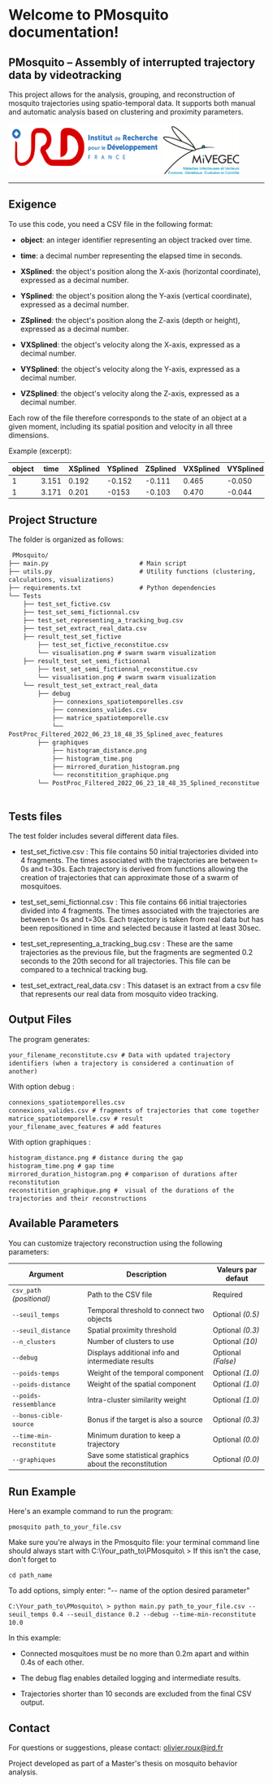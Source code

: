 # Welcome to PMosquito documentation!

## PMosquito – Assembly of interrupted trajectory data by videotracking


This project allows for the analysis, grouping, and reconstruction of mosquito trajectories using spatio-temporal data.
It supports both manual and automatic analysis based on clustering and proximity parameters.

<img src="img/IRD.png" width="300" height="100" /> <img src="img/MIVEGEC.png" width="150" height="100" />

---

## Exigence 

To use this code, you need a CSV file in the following format:

- **object**: an integer identifier representing an object tracked over time.

- **time**: a decimal number representing the elapsed time in seconds.

- **XSplined**: the object's position along the X-axis (horizontal coordinate), expressed as a decimal number.

- **YSplined**: the object's position along the Y-axis (vertical coordinate), expressed as a decimal number.

- **ZSplined**: the object's position along the Z-axis (depth or height), expressed as a decimal number.

- **VXSplined**: the object's velocity along the X-axis, expressed as a decimal number.

- **VYSplined**: the object's velocity along the Y-axis, expressed as a decimal number.

- **VZSplined**: the object's velocity along the Z-axis, expressed as a decimal number.

Each row of the file therefore corresponds to the state of an object at a given moment, including its spatial position and velocity in all three dimensions.

Example (excerpt):

| object 	| time 		| XSplined 	| YSplined 	| ZSplined 	| VXSplined 	| VYSplined 	| VZSplined 	|
|---------------|---------------|---------------|---------------|---------------|---------------|---------------|---------------|
| 1	 	| 3.151  	| 0.192		| -0.152	|-0.111		| 0.465 	| -0.050	| 0.403		|
| 1 	 	| 3.171		| 0.201		| -0153		| -0.103	| 0.470		|-0.044		| 0.396	 	|



## Project Structure

The folder is organized as follows:
```
 PMosquito/
├── main.py                    		# Main script
├── utils.py                  		# Utility functions (clustering, calculations, visualizations)
├── requirements.txt           		# Python dependencies
└── Tests
	├── test_set_fictive.csv	
	├── test_set_semi_fictionnal.csv
	├── test_set_representing_a_tracking_bug.csv
	├── test_set_extract_real_data.csv
	├── result_test_set_fictive
		├── test_set_fictive_reconstitue.csv 
		└── visualisation.png # swarm swarm visualization
	├── result_test_set_semi_fictionnal
		├── test_set_semi_fictionnal_reconstitue.csv 
		└── visualisation.png # swarm swarm visualization 
	└── result_test_set_extract_real_data
		├── debug
			├── connexions_spatiotemporelles.csv 
			├── connexions_valides.csv 
			├── matrice_spatiotemporelle.csv 
			└── PostProc_Filtered_2022_06_23_18_48_35_Splined_avec_features 
		├── graphiques 
			├── histogram_distance.png 
			├── histogram_time.png 
			├── mirrored_duration_histogram.png
			└── reconstitition_graphique.png 
		└── PostProc_Filtered_2022_06_23_18_48_35_Splined_reconstitue 
		

```
## Tests files

The test folder includes several different data files.
- test_set_fictive.csv : This file contains 50 initial trajectories divided into 4 fragments. The times associated with the trajectories are between t= 0s and t=30s. Each trajectory is derived from functions allowing the creation of trajectories that can approximate those of a swarm of mosquitoes.
  
- test_set_semi_fictionnal.csv : This file contains 66 initial trajectories divided into 4 fragments. The times associated with the trajectories are between t= 0s and t=30s. Each trajectory is taken from real data but has been repositioned in time and selected because it lasted at least 30sec.

- test_set_representing_a_tracking_bug.csv : These are the same trajectories as the previous file, but the fragments are segmented 0.2 seconds to the 20th second for all trajectories. This file can be compared to a technical tracking bug.

- test_set_extract_real_data.csv : This dataset is an extract from a csv file that represents our real data from mosquito video tracking.



## Output Files

The program generates:

	your_filename_reconstitute.csv # Data with updated trajectory identifiers (when a trajectory is considered a continuation of another)
    
With option debug :

	connexions_spatiotemporelles.csv 
	connexions_valides.csv # fragments of trajectories that come together
	matrice_spatiotemporelle.csv # result
	your_filename_avec_features # add features  
With option graphiques :	

	histogram_distance.png # distance during the gap
	histogram_time.png # gap time 
	mirrored_duration_histogram.png # comparison of durations after reconstitution
	reconstitition_graphique.png #  visual of the durations of the trajectories and their reconstructions

## Available Parameters

You can customize trajectory reconstruction using the following parameters:

| Argument                  | Description                                          	| Valeurs par defaut      |
|---------------------------|-----------------------------------------------------------|-------------------------|
| `csv_path` *(positional)* | Path to the CSV file                          	   	| Required		  | 
| `--seuil_temps`           | Temporal threshold to connect two objects            	|Optional *(0.5)*         | 
| `--seuil_distance`        | Spatial proximity threshold                          	| Optional *(0.3)*        |
| `--n_clusters`            | Number of clusters to use                      	   	| Optional *(10)*         | 
| `--debug`                 | Displays additional info and intermediate results    	| Optional *(False)*      |
| `--poids-temps`           | Weight of the temporal component                 	   	| Optional *(1.0)*        | 
| `--poids-distance`        | Weight of the spatial component                      	| Optional *(1.0)*        | 
| `--poids-ressemblance`    | Intra-cluster similarity weight                      	| Optional *(1.0)*        | 
| `--bonus-cible-source`    | Bonus if the target is also a source                 	| Optional *(0.3)*        |
| `--time-min-reconstitute` | Minimum duration to keep a trajectory                	| Optional *(0.0)*        | 
| `--graphiques	`	    | Save some statistical graphics about the reconstitution  	| Optional *(0.0)*        |

## Run Example

Here's an example command to run the program:

	pmosquito path_to_your_file.csv


Make sure you're always in the Pmosquito file: your terminal command line should always start with C:\Your_path_to\PMosquito\ >
If this isn't the case, don't forget to 
	
 	cd path_name

To add options, simply enter: "-- 	name of the option	 desired parameter"

	C:\Your_path_to\PMosquito\ > python main.py path_to_your_file.csv --seuil_temps 0.4 --seuil_distance 0.2 --debug --time-min-reconstitute 10.0


In this example:

- Connected mosquitoes must be no more than 0.2m apart and within 0.4s of each other.

- The debug flag enables detailed logging and intermediate results.

- Trajectories shorter than 10 seconds are excluded from the final CSV output.

## Contact

For questions or suggestions, please contact:
olivier.roux@ird.fr

Project developed as part of a Master's thesis on mosquito behavior analysis.

